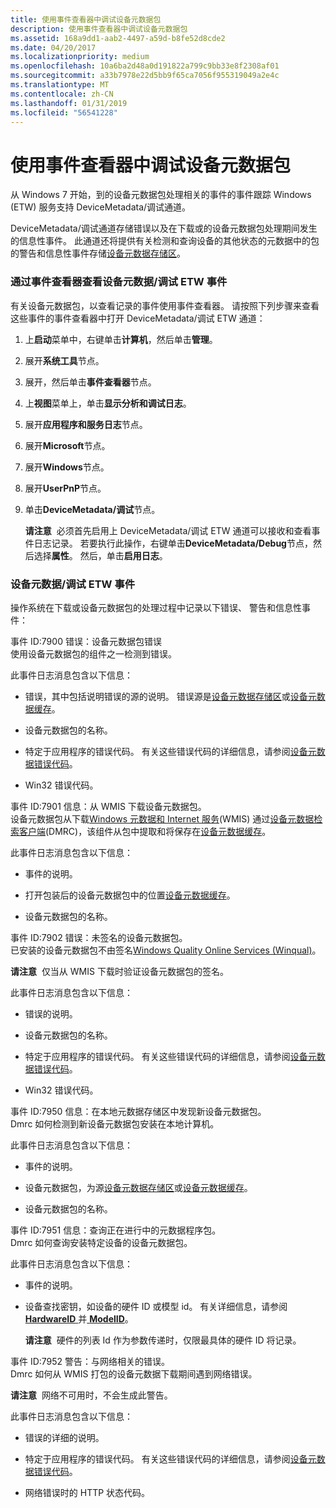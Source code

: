 ```yaml
---
title: 使用事件查看器中调试设备元数据包
description: 使用事件查看器中调试设备元数据包
ms.assetid: 168a9dd1-aab2-4497-a59d-b8fe52d8cde2
ms.date: 04/20/2017
ms.localizationpriority: medium
ms.openlocfilehash: 10a6ba2d48a0d191822a799c9bb33e8f2308af01
ms.sourcegitcommit: a33b7978e22d5bb9f65ca7056f955319049a2e4c
ms.translationtype: MT
ms.contentlocale: zh-CN
ms.lasthandoff: 01/31/2019
ms.locfileid: "56541228"
---
```

# <a name="debugging-device-metadata-packages-by-using-event-viewer"></a>使用事件查看器中调试设备元数据包


从 Windows 7 开始，到的设备元数据包处理相关的事件的事件跟踪 Windows (ETW) 服务支持 DeviceMetadata/调试通道。

DeviceMetadata/调试通道存储错误以及在下载或的设备元数据包处理期间发生的信息性事件。 此通道还将提供有关检测和查询设备的其他状态的元数据中的包的警告和信息性事件存储[设备元数据存储区](device-metadata-store.md)。

### <a name="viewing-device-metadatadebug-etw-events-through-event-viewer"></a>通过事件查看器查看设备元数据/调试 ETW 事件

有关设备元数据包，以查看记录的事件使用事件查看器。 请按照下列步骤来查看这些事件的事件查看器中打开 DeviceMetadata/调试 ETW 通道：

1.  上**启动**菜单中，右键单击**计算机**，然后单击**管理**。

2.  展开**系统工具**节点。

3.  展开，然后单击**事件查看器**节点。

4.  上**视图**菜单上，单击**显示分析和调试日志**。

5.  展开**应用程序和服务日志**节点。

6.  展开**Microsoft**节点。

7.  展开**Windows**节点。

8.  展开**UserPnP**节点。

9.  单击**DeviceMetadata/调试**节点。

    **请注意**  必须首先启用上 DeviceMetadata/调试 ETW 通道可以接收和查看事件日志记录。 若要执行此操作，右键单击**DeviceMetadata/Debug**节点，然后选择**属性**。 然后，单击**启用日志**。

     

### <a name="device-metadatadebug-etw-events"></a>设备元数据/调试 ETW 事件

操作系统在下载或设备元数据包的处理过程中记录以下错误、 警告和信息性事件：

<a href="" id="event-id--7900-error--device-metadata-package-error"></a>事件 ID:7900 错误：设备元数据包错误  
使用设备元数据包的组件之一检测到错误。

此事件日志消息包含以下信息：

-   错误，其中包括说明错误的源的说明。 错误源是[设备元数据存储区](device-metadata-store.md)或[设备元数据缓存](device-metadata-cache.md)。

-   设备元数据包的名称。

-   特定于应用程序的错误代码。 有关这些错误代码的详细信息，请参阅[设备元数据错误代码](device-metadata-error-codes.md)。

-   Win32 错误代码。

<a href="" id="event-id--7901-information--device-metadata-package-downloaded-from-wmis-"></a>事件 ID:7901 信息：从 WMIS 下载设备元数据包。  
设备元数据包从下载[Windows 元数据和 Internet 服务](windows-metadata-and-internet-services.md)(WMIS) 通过[设备元数据检索客户端](device-metadata-retrieval-client.md)(DMRC)，该组件从包中提取和将保存在[设备元数据缓存](device-metadata-cache.md)。

此事件日志消息包含以下信息：

-   事件的说明。

-   打开包装后的设备元数据包中的位置[设备元数据缓存](device-metadata-cache.md)。

-   设备元数据包的名称。

<a href="" id="event-id--7902-error--device-metadata-package-not-signed--"></a>事件 ID:7902 错误：未签名的设备元数据包。   
已安装的设备元数据包不由签名[Windows Quality Online Services (Winqual)](https://go.microsoft.com/fwlink/p/?linkid=62651)。

**请注意**  仅当从 WMIS 下载时验证设备元数据包的签名。

 

此事件日志消息包含以下信息：

-   错误的说明。

-   设备元数据包的名称。

-   特定于应用程序的错误代码。 有关这些错误代码的详细信息，请参阅[设备元数据错误代码](device-metadata-error-codes.md)。

-   Win32 错误代码。

<a href="" id="event-id--7950-information--new-device-metadata-package-discovered-in-the-local-metadata-store-"></a>事件 ID:7950 信息：在本地元数据存储区中发现新设备元数据包。  
Dmrc 如何检测到新设备元数据包安装在本地计算机。

此事件日志消息包含以下信息：

-   事件的说明。

-   设备元数据包，为源[设备元数据存储区](device-metadata-store.md)或[设备元数据缓存](device-metadata-cache.md)。

-   设备元数据包的名称。

<a href="" id="event-id--7951-information--query-for-metadata-packages-in-progress-"></a>事件 ID:7951 信息：查询正在进行中的元数据程序包。  
Dmrc 如何查询安装特定设备的设备元数据包。

此事件日志消息包含以下信息：

-   事件的说明。

-   设备查找密钥，如设备的硬件 ID 或模型 id。 有关详细信息，请参阅[ **HardwareID** ](https://msdn.microsoft.com/library/windows/hardware/ff546114)并[ **ModelID**](https://msdn.microsoft.com/library/windows/hardware/ff549295)。

    **请注意**  硬件的列表 Id 作为参数传递时，仅限最具体的硬件 ID 将记录。

     

<a href="" id="event-id--7952-warning--network-related-errors-"></a>事件 ID:7952 警告：与网络相关的错误。  
Dmrc 如何从 WMIS 打包的设备元数据下载期间遇到网络错误。

**请注意**  网络不可用时，不会生成此警告。

 

此事件日志消息包含以下信息：

-   错误的详细的说明。

-   特定于应用程序的错误代码。 有关这些错误代码的详细信息，请参阅[设备元数据错误代码](device-metadata-error-codes.md)。

-   网络错误时的 HTTP 状态代码。

 

 





